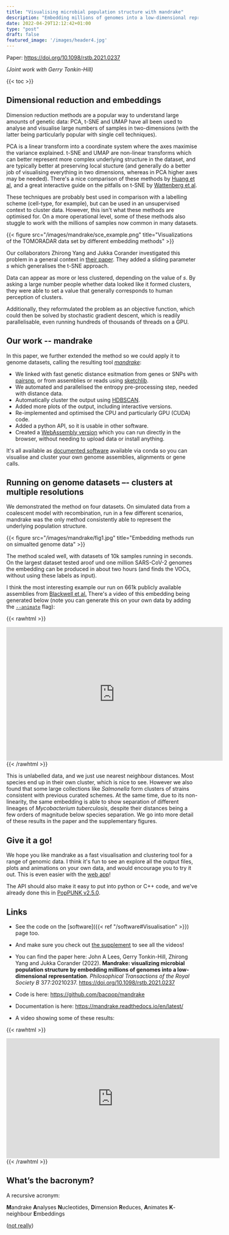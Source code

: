 ```yaml
---
title: "Visualising microbial population structure with mandrake"
description: "Embedding millions of genomes into a low-dimensional representation"
date: 2022-04-29T12:12:42+01:00
type: "post"
draft: false
featured_image: '/images/header4.jpg'
---
```

Paper: https://doi.org/10.1098/rstb.2021.0237

*(Joint work with Gerry Tonkin-Hill)*

{{< toc >}}
## Dimensional reduction and embeddings

Dimension reduction methods are a popular way to understand large amounts of genetic data: PCA, t-SNE and UMAP have all been used to analyse and visualise large numbers of samples in two-dimensions (with the latter being particularly
popular with single cell techniques).

PCA is a linear transform into a coordinate system where the axes maximise the variance explained. t-SNE and UMAP
are non-linear transforms which can better represent more complex underlying structure in the dataset, and are
typically better at preserving local stucture (and generally do a better job of visualising everything in two dimensions, whereas in PCA higher axes may be needed). There's a nice comparison of these methods by
[Huang et al](https://www.nature.com/articles/s42003-022-03628-x), and a great interactive guide on the pitfalls on t-SNE by [Wattenberg et al](https://distill.pub/2016/misread-tsne/).

These techniques are probably best used in comparison with a labelling scheme (cell-type, for example),
but can be used in an unsupervised context to cluster data. However, this isn't what these methods
are optimised for. On a more operational level, some of these methods also stuggle to work with the millions of samples now common in many datasets.

{{< figure src="/images/mandrake/sce_example.png" title="Visualizations of the TOMORADAR data set by different embedding methods" >}}

Our collaborators Zhirong Yang and Jukka Corander investigated this problem in a general
context in [their paper](https://arxiv.org/abs/2108.08003). They added a sliding parameter *s*
which generalises the t-SNE approach.

Data can appear as more or less clustered, depending on the value of *s*.
By asking a large number people whether data looked like it formed clusters, they were able to
set a value that generally corresponds to human perception of clusters.

Additionally, they reformulated the problem as an objective function, which could then
be solved by stochastic gradient descent, which is readily parallelisable, even running
hundreds of thousands of threads on a GPU.

## Our work -- mandrake

In this paper, we further extended the method so we could apply it to
genome datasets, calling the resulting tool [*mandrake*](https://github.com/bacpop/mandrake):
- We linked with fast genetic distance esitmation from genes or SNPs with [pairsnp](https://github.com/gtonkinhill/pairsnp), or from assemblies or reads using [sketchlib](https://github.com/bacpop/pp-sketchlib).
- We automated and parallelised the entropy pre-processing step, needed with distance data.
- Automatically cluster the output using [HDBSCAN](https://github.com/scikit-learn-contrib/hdbscan).
- Added more plots of the output, including interactive versions.
- Re-implemented and optimised the CPU and particularly GPU (CUDA) code.
- Added a python API, so it is usable in other software.
- Created a [WebAssembly version](https://gtonkinhill.github.io/mandrake-web/) which you can run directly in the browser, without needing to upload data or install anything.

It's all available as [documented software](https://mandrake.readthedocs.io/en/latest/index.html)
available via conda so you can visualise and cluster your own genome assemblies, alignments
or gene calls.

## Running on genome datasets –- clusters at multiple resolutions

We demonstrated the method on four datasets.
On simulated data from a coalescent model with recombination, run in a few different scenarios,
mandrake was the only method consistently able to represent the underlying population structure.

{{< figure src="/images/mandrake/fig1.jpg" title="Embedding methods run on simualted genome data" >}}

The method scaled well, with datasets of 10k samples running in seconds. On the largest dataset tested
aroof und one million SARS-CoV-2 genomes the embedding can be produced in about two hours (and finds
the VOCs, without using these labels as input).

I think the most interesting example our run on 661k publicly available assemblies
from [Blackwell et al.](https://journals.plos.org/plosbiology/article?id=10.1371/journal.pbio.3001421)
There's a video of this embedding being generated below (note you can generate this on your
own data by adding the [`--animate`](https://mandrake.readthedocs.io/en/latest/animation.html) flag):

{{< rawhtml >}}
<iframe src="https://widgets.figshare.com/articles/20236727/embed?show_title=1" width="568" height="351" allowfullscreen frameborder="0"></iframe>
{{< /rawhtml >}}

This is unlabelled data, and we just use nearest neighbour distances.
Most species end up in their own cluster, which is nice to see. However we also found
that some large collections like *Salmonella* form clusters of strains consistent
with previous curated schemes. At the same time, due to its non-linearity, the same embedding
is able to show separation of different lineages of *Mycobacterium tuberculosis*, despite
their distances being a few orders of magnitude below species separation. We go
into more detail of these results in the paper and the supplementary figures.

## Give it a go!

We hope you like mandrake as a fast visualisation and clustering tool for a range of
genomic data. I think it's fun to see an explore all the output files, plots and animations
on your own data, and would encourage you to try it out. This is even easier with the
[web app](https://gtonkinhill.github.io/mandrake-web/)!

The API should also make it easy to put into python or C++ code, and we've already
done this in [PopPUNK v2.5.0](https://github.com/bacpop/PopPUNK/releases/tag/v2.5.0).

## Links

- See the code on the [software]({{< ref "/software#Visualisation" >}}) page too.

- And make sure you check out [the supplement](https://royalsocietypublishing.org/doi/suppl/10.1098/rstb.2021.0237#secSuppl) to see all the videos!

- You can find the paper here:
John A Lees, Gerry Tonkin-Hill, Zhirong Yang and Jukka Corander (2022). **Mandrake: visualizing microbial population structure by embedding millions of genomes into a low-dimensional representation**. *Philosophical Transactions of the Royal Society B* 377:20210237. https://doi.org/10.1098/rstb.2021.0237

- Code is here: https://github.com/bacpop/mandrake

- Documentation is here: https://mandrake.readthedocs.io/en/latest/

- A video showing some of these results:

{{< rawhtml >}}
<iframe width="560" height="315" src="https://www.youtube.com/embed/nQGdtsxtcDs" title="YouTube video player" frameborder="0" allow="accelerometer; autoplay; clipboard-write; encrypted-media; gyroscope; picture-in-picture" allowfullscreen></iframe>
{{< /rawhtml >}}

## What’s the bacronym?

A recursive acronym:

**M**andrake **A**nalyses **N**ucleotides, **D**imension **R**educes, **A**nimates **K**-neighbour **E**mbeddings

([not really](https://mandrake.readthedocs.io/en/latest/misc.html))
